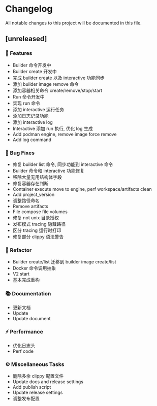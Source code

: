 # Changelog

All notable changes to this project will be documented in this file.

## [unreleased]

### 🚀 Features

- Builder 命令开发中
- Builder create 开发中
- 完成 builder create 以及 interactive 功能同步
- 添加 builder image remove 命令
- 添加容器相关命令 create/remove/stop/start
- Run 命令开发中
- 实现 run 命令
- 添加 interactive 运行任务
- 添加日志记录功能
- 添加 interactive log
- Interactive 添加 run 执行, 优化 log 生成
- Add podman engine, remove image force remove
- Add log command

### 🐛 Bug Fixes

- 修复 builder  list 命令, 同步功能到 interactive 命令
- Builder 命令和 interactive 功能修复
- 移除大量无用结构体字段
- 修复容器存在判断
- Container execute move to engine, perf workspace/artifacts clean
- Add project_version
- 调整路径命名
- Remove artifacts
- File compose file volumes
- 修复 not unix 目录授权
- 发布模式 tracing 隐藏路径
- 区分 tracing 运行时打印
- 修复部分 clippy 语法警告

### 🚜 Refactor

- Builder create/list 迁移到 builder image create/list
- Docker 命令调用抽象
- V2 start
- 基本完成重构

### 📚 Documentation

- 更新文档
- Update
- Update document

### ⚡ Performance

- 优化日志头
- Perf code

### ⚙️ Miscellaneous Tasks

- 删除多余 clippy 配置文件
- Update docs and release settings
- Add publish script
- Update release settings
- 调整发布配置

